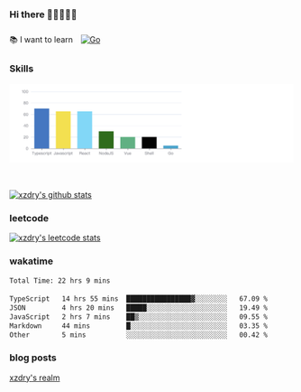 ### Hi there 👋👋👋👋👋

 :books: I want to learn <a href="https://go.dev/" target="_blank"><img style="margin: 10px" src="https://profilinator.rishav.dev/skills-assets/go-original.svg" alt="Go" height="50" /></a>  

### Skills
![](img/2022-09-05-22-04-20.png)

<br />

[![xzdry's github stats](https://github-readme-stats.vercel.app/api?username=xzdry&count_private=true&show_icons=true&theme=vue)](https://github.com/xzdry)

### leetcode
[![xzdry's leetcode stats](https://leetcard.jacoblin.cool/xzdry-2?theme=light&font=Anek%20Kannada&site=cn)](https://leetcode.cn/u/xzdry-2/)

### wakatime
<!--START_SECTION:waka-->

```text
Total Time: 22 hrs 9 mins

TypeScript   14 hrs 55 mins  ████████████████▓░░░░░░░░   67.09 %
JSON         4 hrs 20 mins   █████░░░░░░░░░░░░░░░░░░░░   19.49 %
JavaScript   2 hrs 7 mins    ██▒░░░░░░░░░░░░░░░░░░░░░░   09.55 %
Markdown     44 mins         █░░░░░░░░░░░░░░░░░░░░░░░░   03.35 %
Other        5 mins          ░░░░░░░░░░░░░░░░░░░░░░░░░   00.42 %
```

<!--END_SECTION:waka-->

### blog posts
[xzdry's realm](https://www.justdry.net/)
